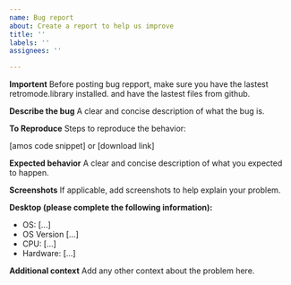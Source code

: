 ```yaml
---
name: Bug report
about: Create a report to help us improve
title: ''
labels: ''
assignees: ''

---
```


**Importent**
Before posting bug repport, make sure you have the lastest retromode.library installed.
and have the lastest files from github.

**Describe the bug**
A clear and concise description of what the bug is.

**To Reproduce**
Steps to reproduce the behavior:

[amos code snippet] or [download link]

**Expected behavior**
A clear and concise description of what you expected to happen.

**Screenshots**
If applicable, add screenshots to help explain your problem.

**Desktop (please complete the following information):**
 - OS: [...]
 - OS Version [...]
 - CPU: [...]
 - Hardware: [...]
 
**Additional context**
Add any other context about the problem here.
